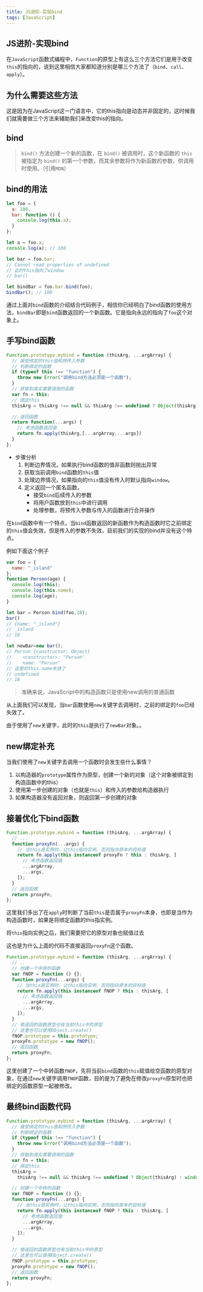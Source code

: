```yaml
---
title: JS进阶-实现bind
tags: [JavaScript]
---
```


## JS进阶-实现bind

在`JavaScript`函数式编程中，`Function`的原型上有这么三个方法它们是用于改变`this`的指向的，说到这里相信大家都知道分别是哪三个方法了（`bind`、`call`、`apply`）。

## 为什么需要这些方法

这是因为在JavaScript这一门语言中，它的this指向是动态并非固定的，这时候我们就需要做三个方法来辅助我们来改变this的指向。

## bind

> `bind()` 方法创建一个新的函数，在 `bind()` 被调用时，这个新函数的 `this` 被指定为 `bind()` 的第一个参数，而其余参数将作为新函数的参数，供调用时使用。（引用`MDN`）

## bind的用法

```javascript
let foo = {
  a: 100,
  bar: function () {
    console.log(this.a);
  }
};

let a = foo.a;
console.log(a); // 100

let bar = foo.bar;
// Cannot read properties of undefined
// 此时this指向了window
// bar() 

let bindBar = foo.bar.bind(foo);
bindBar(); // 100
```

通过上面对`bind`函数的介绍结合代码例子，相信你已经明白了bind函数的使用方法，`bindBar`即是`bind`函数返回的一个新函数。它是指向永远的指向了`foo`这个对象上。

## 手写bind函数

```javascript
Function.prototype.mybind = function (thisArg, ...argArray) {
  // 接受绑定的this值和预传入参数
  // 判断绑定的函数
  if (typeof this !== "function") {
    throw new Error("调用bind方法必须是一个函数");
  }
  // 获取到真实需要调用的函数
  var fn = this;
  // 绑定this
  thisArg = thisArg !== null && thisArg !== undefined ? Object(thisArg) : window;

  // 返回函数
  return function(...args) {
    // 考虑函数返回值
    return fn.apply(thisArg,[...argArray,...args])
  }
};
```

- 步骤分析
  1. 判断边界情况，如果执行bind函数的值非函数则抛出异常
  2. 获取当前调用`bind`函数的`this`值
  3. 处理边界情况，如果指向的`this`值没有传入时默认指向`window`。
  4. 定义返回一个匿名函数，
     - 接受`bind`后续传入的参数
     - 将用户函数放到`this`中进行调用
     - 处理参数，将预传入参数与传入的函数进行合并操作



在`bind`函数中有一个特点，当`bind`函数返回的新函数作为构造函数时它之前绑定的`this`值会失效，但是传入的参数不失效，目前我们的实现的bind并没有这个特点。

例如下面这个例子

```javascript
var foo = {
  name: "_island"
};
function Person(age) {
  console.log(this);
  console.log(this.name);
  console.log(age);
}

let bar = Person.bind(foo,18);
bar()
// {name: "_island"}
// _island 
// 18

let newBar=new bar();
// Person {constructor: Object}
//    <constructor>: "Person"
//    name: "Person"
// 这里的this.name失效了
// undefined
// 18
```

> 准确来说，JavaScript中的构造函数只是使用new调用的普通函数

从上面我们可以发现，当`bar`函数使用`new`关键字去调用时，之前的绑定的`foo`已经失效了。

由于使用了`new`关键字，此时的`this`是执行了`newBar`对象。。

## new绑定补充

当我们使用了`new`关键字去调用一个函数时会发生些什么事情？

1. 以构造器的`prototype`属性作为原型，创建一个新的对象（这个对象被绑定到构造函数中的this）
2. 使用第一步创建的对象（也就是`this`）和传入的参数给构造器执行
3. 如果构造器没有返回对象，则返回第一步创建的对象

## 接着优化下bind函数

```javascript
Function.prototype.mybind = function (thisArg, ...argArray) {
  // ...
  function proxyFn(...args) {
    // 当this是实例时，让this指向实例，否则指向原本的目标值
    return fn.apply(this instanceof proxyFn ? this : thisArg, [
      // 考虑函数返回值
      ...argArray,
      ...args,
    ]);
  }
  // 返回函数
  return proxyFn;
};
```

这里我们多出了在`apply`时判断了当前`this`是否属于`proxyFn`本身，也即是当作为构造函数时，如果是将绑定函数的this指实例。

将`this`指向实例之后，我们需要把它的原型对象也赋值过去

这也是为什么上面的代码不直接返回`proxyFn`这个函数。

```javascript
Function.prototype.mybind = function (thisArg, ...argArray) {
  // .. 
  // 创建一个中转的函数
  var fNOP = function () {};
  function proxyFn(...args) {
    // 当this是实例时，让this指向实例，否则指向原本的目标值
    return fn.apply(this instanceof fNOP ? this : thisArg, [
      // 考虑函数返回值
      ...argArray,
      ...args,
    ]);
  }
  // 使返回的函数原型也有当前this中的原型
  // 这里也可以使用Object.create()
  fNOP.prototype = this.prototype;
  proxyFn.prototype = new fNOP();
  // 返回函数
  return proxyFn;
};
```

这里创建了一个中转函数`fNOP`，先将当前`bind`函数的`this`赋值给空函数的原型对象，在通过`new`关键字调用`fNOP`函数，目的是为了避免在修改`proxyFn`原型时也把绑定的函数原型一起被修改。

## 最终bind函数代码

```javascript
Function.prototype.mybind = function (thisArg, ...argArray) {
  // 接受绑定的this值和预传入参数
  // 判断绑定的函数
  if (typeof this !== "function") {
    throw new Error("调用bind方法必须是一个函数");
  }
  // 获取到真实需要调用的函数
  var fn = this;
  // 绑定this
  thisArg =
    thisArg !== null && thisArg !== undefined ? Object(thisArg) : window;

  // 创建一个中转的函数
  var fNOP = function () {};
  function proxyFn(...args) {
    // 当this是实例时，让this指向实例，否则指向原本的目标值
    return fn.apply(this instanceof fNOP ? this : thisArg, [
      // 考虑函数返回值
      ...argArray,
      ...args,
    ]);
  }

  // 使返回的函数原型也有当前this中的原型
  // 这里也可以使用Object.create()
  fNOP.prototype = this.prototype;
  proxyFn.prototype = new fNOP();
  // 返回函数
  return proxyFn;
};
```


